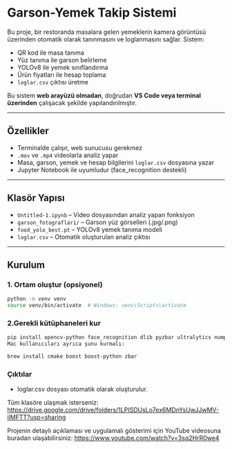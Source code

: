 # Garson-Yemek Takip Sistemi 

Bu proje, bir restoranda masalara gelen yemeklerin kamera görüntüsü üzerinden otomatik olarak tanınmasını ve loglanmasını sağlar. Sistem:

- QR kod ile masa tanıma  
- Yüz tanıma ile garson belirleme 
- YOLOv8 ile yemek sınıflandırma  
- Ürün fiyatları ile hesap toplama  
- `loglar.csv` çıktısı üretme

Bu sistem **web arayüzü olmadan**, doğrudan **VS Code veya terminal üzerinden** çalışacak şekilde yapılandırılmıştır.

---

## Özellikler

- Terminalde çalışır, web sunucusu gerekmez  
- `.mov` ve `.mp4` videolarla analiz yapar    
- Masa, garson, yemek ve hesap bilgilerini `loglar.csv` dosyasına yazar  
- Jupyter Notebook ile uyumludur (face_recognition destekli)

---

## Klasör Yapısı

- `Untitled-1.ipynb` – Video dosyasından analiz yapan fonksiyon  
- `garson_fotograflari/` – Garson yüz görselleri (.jpg/.png)  
- `food_yolo_best.pt` – YOLOv8 yemek tanıma modeli  
- `loglar.csv` – Otomatik oluşturulan analiz çıktısı  

---

## Kurulum

### 1. Ortam oluştur (opsiyonel)

```bash
python -m venv venv
source venv/bin/activate  # Windows: venv\Scripts\activate
 ``` 

### 2.Gerekli kütüphaneleri kur

```bash
pip install opencv-python face_recognition dlib pyzbar ultralytics numpy
Mac kullanıcıları ayrıca şunu kurmalı:

brew install cmake boost boost-python zbar
 ```
### Çıktılar
- loglar.csv dosyası otomatik olarak oluşturulur.


Tüm klasöre ulaşmak isterseniz: https://drive.google.com/drive/folders/1LPISDUsLo7ex6MDnYsUwJJwMV-ilMFTT?usp=sharing

Projenin detaylı açıklaması ve uygulamalı gösterimi için YouTube videosuna buradan ulaşabilirsiniz: https://www.youtube.com/watch?v=3sq2HrR0we4

 

